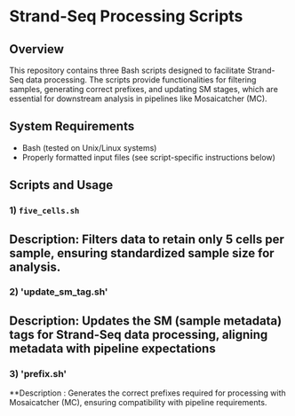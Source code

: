 # Strand-Seq Processing Scripts

## Overview
This repository contains three Bash scripts designed to facilitate Strand-Seq data processing. The scripts provide functionalities for filtering samples, generating correct prefixes, and updating SM stages, which are essential for downstream analysis in pipelines like Mosaicatcher (MC).

## System Requirements
- Bash (tested on Unix/Linux systems)
- Properly formatted input files (see script-specific instructions below)

## Scripts and Usage

### 1) `five_cells.sh`
**Description**: Filters data to retain only 5 cells per sample, ensuring standardized sample size for analysis.
---
### 2) 'update_sm_tag.sh'
**Description**: Updates the SM (sample metadata) tags for Strand-Seq data processing, aligning metadata with pipeline expectations
---
### 3) 'prefix.sh'
**Description : Generates the correct prefixes required for processing with Mosaicatcher (MC), ensuring compatibility with pipeline requirements.